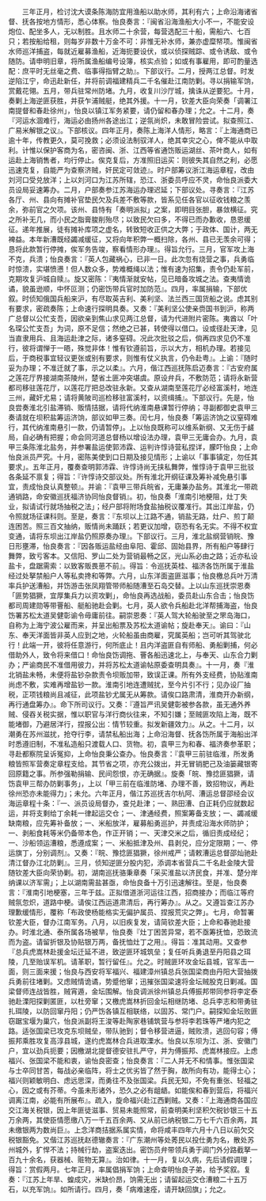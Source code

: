 <!-- { "loadSidebar": true } -->
　　三年正月，检讨沈大谟条陈海防宜用渔船以助水师，其利有六；上命沿海诸省督、抚各按地方情形，悉心体察。怡良奏言：『闽省沿海渔船大小不一，不能安设炮位、配坐多人，无以制胜。且水师二十余营，每营选配三十船，需船六、七百只；若按船给租，则每岁非数十万金不可：非惟无补水师，兼亦虚糜帑项。惟闽省水师巡洋捕盗，每就近雇募渔船，近海扼要设伏，或以侦探贼踪、或令诱敌、或令随防。请申明旧章，将所属渔船编号设簿，核实点验；如或有事雇用，即可酌量选配：庶平时无丝毫之费、临事得指臂之助』。下部议行。二月，授两江总督。时发逆陷江宁，命迅赴新任，并将前调福建精兵二千名催赴江南防剿。寻以捐输军饷，赏戴花翎。五月，带兵驻常州防堵。九月，收复川沙厅城，擒诛从逆要犯。十月，奏剿上海逆匪获胜，并获乍浦贼艇，绝其外援。十一月，钦差大臣向荣奏「调署江南提督和春赴徐州」，怡良以镇江军务紧要，请仍留和春办理；允之。十二月，奏『河运水涸难行，海运必由扬州各途出江；逆氛尚炽，未敢冒险尝试。拟查照江、广易米解银之议』。下部核议。四年正月，奏陈上海洋人情形，略言：『上海通商已逾十年，传教更久，莫可挽救；必须设法制驭洋人，绝其幸灾之心，俾不能从中取利。计惟以保护客商为名，密咨闽、浙、江西等省通饬贩运湖丝、茶叶商人，如有运赴上海销售者，均行停止。俟克复后，方准照旧运买：则彼失其自然之利，必愿迅速克复，自能严为查察济贼，奸民定可敛迹』。时户部筹议浙江海运章程，改由刘河口受兑放洋；上以刘河口为江苏所辖，恐江、浙委员呼应不灵，命怡良派委大员设局妥速筹办。二月，户部奏参江苏海运办理迟延；下部议处。寻奏言：『江苏各厅、州、县向有摊补官垫民欠及兵差不敷等款，皆系见任各官以征收钱粮之羡余，弥前官之欠项。该州、县恃有「奏明派拟」之案，即明目张胆，暴敛横征。究之所补无几，而小民之脂膏脧削殆尽；以致民欠曰多，不得已而办歉收，恳恩缓征。递年推展，徒有摊补库项之虚名，转致短收正供之大弊；于政体、国计，两无裨益。本年新漕既经蠲减缓征，又将向年积弊一概扫除，各州、县已无羡余可得；恳将此款暂行停摊，俟军务告竣，察看情形办理』。得旨允行。三月，官军攻上海不克，兵溃；怡良奏言：『英人包藏祸心，已非一日。此次忽有烧营之事，兵勇临时惊溃，实堪愤懑！但人数众多，势难概绳以法；惟有速为招集，责令仍赴军前，克期攻复沪城自赎』。旋又密陈：『夷情渐就安帖，见已暗备攻城之法。查夷情诡谲，貌虽逊顺，中怀叵测；仍密饬带兵官时加防范』。四月，率属捐输，下部优叙。时侦知俄国兵船来沪，有尽取英吉利、美利坚、法兰西三国货船之说。虑其别有要求，密疏奏陈；上命速行探明具奏。又奏：『美利坚公使亲赍国书到沪，称两广总督以公忙支吾，因欲亲到焦山求见两江总督，请为代进附片密陈。夷酋以「叶名琛公忙支吾」为词，原不足信；然绝之已甚，转使得以借口。设或径赴天津，见当直隶用兵、且海运赴津之际，诸多窒碍。况此次批驳之后，倘再四求见仍不准行，彼将谓惮于一晤，殊觉非体！惟有钦遵前旨，示以大方，相机办理。若接见后，于商税事宜轻议更张或别有要求，则惟有仗义执言，仍令赴粤』。上谕：『随时妥为办理；不准迁就了事，示之以柔』。六月，偕江西巡抚陈启迈奏言：『古安府属之莲花厅界接湖南茶陵州，楚省土匪冲突堪虞。原设弁兵，不敷防范；请将永新营都司移驻莲花厅，以莲花厅把总改驻永新。又查从湖南至莲花厅必经富溪村，地连三州，藏奸尤易；请将黄陂司巡检移驻富溪村，以资缉捕』。下部议行。先是，怡良尝奏淮北引盐滞销、贩情拮据，请将代纳淮南悬课暂行停纳；寻副都御史袁甲三奏请就在坝积盐筹运济饷，部议如甲三奏。闰七月，怡良奏「筹运济饷之议窒碍难行，其代纳淮南悬引一款，仍请暂停」。上以怡良既称可以维系新纲、又无伤于鹾局，自必确有把握；命会同河道总督杨以增设法办理，袁甲三无庸会办。九月，袁甲三条陈淮北盐务，并参署盐运使郭沛霖、运判许惇诗营私捏详，朦吓怡良；上命怡良派员严究。十月，密陈美使到口日期及接见情形；上谕以「事事镇定，勿任其要求」。五年正月，覆奏查明郭沛霖、许惇诗尚无挟私舞弊，惟惇诗于袁甲三批驳各条延不禀复；得旨：『许惇诗交部议处。所有淮北开纲征课及筹补减免悬引事宜，责成怡良认真整顿』。并谕：『袁甲三带兵皖省，无庸兼办盐务。其淮北一带疏通销路，命安徽巡抚福济协同怡良督销』。初，怡良奏「淮南引地梗阻，灶丁失业，拟请试行就场抽税之法」；经户部将附场食盐抽税议覆准行。其出江岸盐，仍令照就场征课科则。至是，奏言：『东坝以上江路不通，销盐无路，灶户、煎丁颠连困苦。照三百文抽纳，贩情尚未踊跃；若更议加增，窃恐有名无实。不得不权宜变通，请将东坝出江岸盐仍照原奏办理』。下部议行。三月，淮北盐纲营销皖、豫日形壅滞，怡良奏言：『因各贩运盐经由阜阳、霍邱、固始县界，所有船户等肆行舞弊，致亏客本。又信阳、罗山二处为营销最畅之区，光山系必由之路；近亦私设盐卡，盘踞需索：以致客贩畏葸不前』。得旨：令巡抚英桂、福济各饬所属于淮盐经过处拏禁船户人等私卖搀和等弊。六月，山东洋面盗匪滋事；怡良檄总兵叶万清率兵护送漕船，并饬游击张凤翔管带师船随漕至石岛交替。上以山东巡抚崇恩奏「匪势猖獗，宜厚集兵力以资攻剿」，命怡良再选战船，委员赴山东合击；怡良饬都司周建勋等带罾船、艇船驰赴会剿。七月，英人欲令兵船赴北洋帮捕海盗，怡良饬署苏松太道吴健彰谕令毋庸前往。嗣崇恩奏：『英人驾大轮船驶至之罘岛海口，自称为上海宁波公雇而来，并呈出船票及苏松太道谕帖；旋赴奉天』。谕曰：『山东、奉天洋面皆非英人应到之地，火轮船虽由商雇，究属英船；岂可听其驾驶北行！此端一开，彼将任意游行，何所底止！且内洋盗匪自有师船、勇船剿捕，何必借助外人，致令将来借口！命怡良饬调拖、罾各船迅速北上，与奉天、山东合力剿办；严谕商民不准借用彼力，并将苏松太道谕帖原委查明具奏』。十一月，奏『淮北销盐未畅，未便将盐钞杂款责令坝贩加带，致误正课。所有外支经费，协贴淮南尚虑不敷，实难再增盐钞一款。淮南引地连遭贼扰，至今片引不行；见办设厂抽税，正项钱粮尚且减征，此项盐钞尤属无从筹款。请俟口路肃清，淮商开办新纲，再行通盘筹办』。命下所司议行。又奏：『遵旨严讯吴健彰被参各款，虽无通外养贼、侵吞关税实据，惟以职官与洋行商伙往来，不知引嫌；至贼匪攻陷上海，既不能堵御，乃避居洋行，捏报公出：情节较重。拟发新疆效力』。从之。十二月，以潮勇在苏州滋扰，抢夺行李，请禁私船出海；上命沿海督、抚各饬所属于海船出洋时悉遵旧制，不准私造船只渡载人口、货物。初，袁甲三为和春、福济奏参革职；寻赴都察院呈诉冤抑，上命怡良秉公查办。怡良奏言：『袁甲三前驻临淮，所发勇粮皆照军营奏定章程支给。其节省之项，亦充公拨出，并无冒销肥己及油篓藏银寄回原籍之事。所参强勒捐输、民间怨恨，亦无确据』。旋奏「皖、豫捻匪猖獗，请饬袁甲三帮办防剿事务」，上以「甲三前在临淮防堵、办理不善，致招物议，再赴徐州恐亦未能得力」；未允。六年正月，偕江苏巡抚吉尔杭阿、漕运总督邵经会议海运章程十条：『一、派员设局督办，查兑赴津；一、熟田漕、白正耗仍应就数起运，并将支剩给丁余耗一律起运交仓；一、津通经费，照案筹备支放；一、蠲减缓缺南粮，应先筹补备放；一、米船放洋，雇募船勇巡护，并责成沿海水师防护；一、剥船食耗等米仍备带本色，作正开销；一、天津交米之后，循旧责成经纪；一、沙船领运漕粮，悉遵成案；一、米船抵津及州、县剥兑，应分定限期；一、停运旗丁，分别调剂』。又奏：『皖、豫捻匪猖獗，徐州戒严；请敕漕运总督邵灿驰赴清江督办江北防剿』。三月，侦知逆匪分股内犯，添调本省营兵二千名赴金陵大营随钦差大臣向荣协剿。初，湖南巡抚骆秉章奏「采买淮盐以济民食，并准、楚分岸纳课以济军需」；上以湖南需盐甚亟，命怡良备十万引迅速解往。至是，怡良奏言：『淮南引地梗塞，三年于兹。正拟借道浙河运往江西，招商接办；而临江等府贼氛忽炽，道路中梗。请俟江西运道肃清后，再行筹办』。从之。又遵旨查江苏办理歉缓情形，覆称「布政使杨能格实无偏护属员、捏报荒灾之弊」。七月，命暂署钦差大臣，督办江南军务。八月，以旧疾复发，请简钦差大臣；上命和春驰赴接办。时淮北通、泰所属各场被旱，怡良奏『灶丁困苦异常，若不亟筹抚恤，恐致流而为盗。请留折银及协贴银万两，备抚恤灶丁之用』。得旨：准其动用。又查参『总兵虎嵩林赴援金坛迁延不进，致逆匪环城筑垒；复任听兵勇退至丹阳县之珥陵，几至贻误军机。请革职，暂行留任』。允之。时贼匪环攻金坛县城，官军击一面，则三面来援；怡良与西安将军福兴、福建漳州镇总兵张国梁商由丹阳大营抽拨兵勇前往堵剿。又虑贼情诡谲，势蹙他窜；迅摧张国梁速将金坛贼股克日剿减。国梁督师连战皆胜，贼宵遁，金坛围解。怡良调派徐州镇总兵傅振邦带同参将李定泰驰赴溧阳探剿匿匪，以杜旁窜；又檄虎嵩林折回金坛相继防堵、总兵李志和带勇驻扎珥陵，以防回窜丹阳；仍严饬各镇互相联络，以固苏、常门户。嗣探知金坛败匪窃踞宝堰为巢穴，怡良派副将王浚等赴陶家巷铺筑营与参将李若珠等严堵内犯之路。适张国梁已攻克东坝贼垒，带队驰到；督令移营进逼，贼败溃，逃回句容；傅振邦乘胜攻复高淳县城，遂约虎嵩林合兵进取溧水。怡良以东坝为江、浙、安徽门户，宜以劲兵扼要；因檄湖北提督德安驻扎严守，并为傅振邦、虎嵩林接应。上虑福兴、张国梁不能和衷，谕怡良密查；怡良奏言：『二人并无不和情事。惟张国梁与士卒同甘苦，每战必亲临阵，将士之优劣皆了然于胸，故所向有功，能得士心；福兴则颖敏明白、虑远思深，而勇往不及张国梁。兵民无知，不免有重张、轻福之心，因之或有芥蒂。今虽未形诸外，恐久之必有龃龉。如能俟和春到营后，将福兴调离江南，必能有所展布』。疏入，旋命福兴赴江西剿贼。又奏：『上海通商各国应交江海关税银，因上年匪徒滋事、贸易未能照常，前查明美利坚积欠税钞银三十五万余两，其使臣情愿缴八万一千五百余两、又从前已纳税银二万七千六百余两，其未缴银两为数尚巨』。上念洋商拮据系属实情，命将咸丰四年六月十八日以前欠交税银豁免。又偕江苏巡抚赵德辙奏言：『广东潮州等处莠民以投仕勇为名，散处苏州城外，犷悍不法；持械行劫，盗案迭出。密饬员弁带领兵勇于阊门外分路截拏一百九十余名，获器械、赃物无算』。治如律。十一月，复以久病，先后请假调理；得旨：赏假两月。七年正月，率属倡捐军饷；上命查明怡良子弟，给予奖叙。复奏：『江苏上年旱、蝗成灾，米缺价昂，饷需无出；请留起运交仓漕粮二十五万石，以充军饷』。如所请行。四月，奏「病难速痊，请开缺回旗」；允之。
